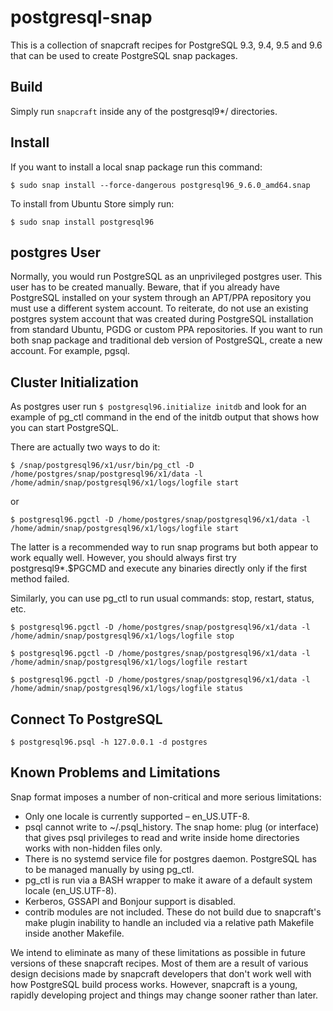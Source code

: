 # postgresql-snap

This is a collection of snapcraft recipes for PostgreSQL 9.3, 9.4, 9.5 and 9.6 that can be used to create PostgreSQL snap packages.

## Build

Simply run `snapcraft` inside any of the postgresql9*/ directories.

## Install

If you want to install a local snap package run this command:

`$ sudo snap install --force-dangerous postgresql96_9.6.0_amd64.snap`

To install from Ubuntu Store simply run:

`$ sudo snap install postgresql96`

## postgres User

Normally, you would run PostgreSQL as an unprivileged postgres user. This user has to be created manually. Beware, that if you already have PostgreSQL installed on your system through an APT/PPA repository you must use a different system account. To reiterate, do not use an existing postgres system account that was created during PostgreSQL installation from standard Ubuntu, PGDG or custom PPA repositories. If you want to run both snap package and traditional deb version of PostgreSQL, create a new account. For example, pgsql.

## Cluster Initialization

As postgres user run `$ postgresql96.initialize initdb` and look for an example of pg_ctl command in the end of the initdb output that shows how you can start PostgreSQL.

There are actually two ways to do it:

`$ /snap/postgresql96/x1/usr/bin/pg_ctl -D /home/postgres/snap/postgresql96/x1/data -l /home/admin/snap/postgresql96/x1/logs/logfile start`

or

`$ postgresql96.pgctl -D /home/postgres/snap/postgresql96/x1/data -l /home/admin/snap/postgresql96/x1/logs/logfile start`

The latter is a recommended way to run snap programs but both appear to work equally well. However, you should always first try postgresql9*.$PGCMD and execute any binaries directly only if the first method failed.

Similarly, you can use pg_ctl to run usual commands: stop, restart, status, etc.

`$ postgresql96.pgctl -D /home/postgres/snap/postgresql96/x1/data -l /home/admin/snap/postgresql96/x1/logs/logfile stop`

`$ postgresql96.pgctl -D /home/postgres/snap/postgresql96/x1/data -l /home/admin/snap/postgresql96/x1/logs/logfile restart`

`$ postgresql96.pgctl -D /home/postgres/snap/postgresql96/x1/data -l /home/admin/snap/postgresql96/x1/logs/logfile status`

## Connect To PostgreSQL

`$ postgresql96.psql -h 127.0.0.1 -d postgres`

## Known Problems and Limitations

Snap format imposes a number of non-critical and more serious limitations:

* Only one locale is currently supported – en_US.UTF-8.
* psql cannot write to ~/.psql_history. The snap home: plug (or interface) that gives psql privileges to read and write inside home directories works with non-hidden files only.
* There is no systemd service file for postgres daemon. PostgreSQL has to be managed manually by using pg_ctl.
* pg_ctl is run via a BASH wrapper to make it aware of a default system locale (en_US.UTF-8).
* Kerberos, GSSAPI and Bonjour support is disabled.
* contrib modules are not included. These do not build due to snapcraft's make plugin inability to handle an included via a relative path Makefile inside another Makefile.

We intend to eliminate as many of these limitations as possible in future versions of these snapcraft recipes. Most of them are a result of various design decisions made by snapcraft developers that don't work well with how PostgreSQL build process works. However, snapcraft is a young, rapidly developing project and things may change sooner rather than later.
